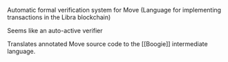 Automatic formal verification system for Move (Language for implementing transactions in the Libra blockchain)

Seems like an auto-active verifier

Translates annotated Move source code to the [[Boogie]] intermediate language.
